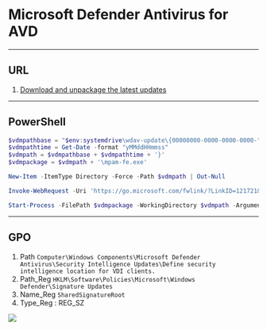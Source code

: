 # Microsoft Defender Antivirus for AVD

---

## URL
1. [Download and unpackage the latest updates](https://learn.microsoft.com/en-us/microsoft-365/security/defender-endpoint/deployment-vdi-microsoft-defender-antivirus?view=o365-worldwide#download-and-unpackage-the-latest-updates)

---

## PowerShell
````ps1
$vdmpathbase = "$env:systemdrive\wdav-update\{00000000-0000-0000-0000-"
$vdmpathtime = Get-Date -format "yMMddHHmmss"
$vdmpath = $vdmpathbase + $vdmpathtime + '}'
$vdmpackage = $vdmpath + '\mpam-fe.exe'

New-Item -ItemType Directory -Force -Path $vdmpath | Out-Null

Invoke-WebRequest -Uri 'https://go.microsoft.com/fwlink/?LinkID=121721&arch=x64' -OutFile $vdmpackage

Start-Process -FilePath $vdmpackage -WorkingDirectory $vdmpath -ArgumentList "/x"
````

---

## GPO
1. Path `Computer\Windows Components\Microsoft Defender Antivirus\Security Intelligence Updates\Define security intelligence location for VDI clients.`
2. Path_Reg `HKLM\Software\Policies\Microsoft\Windows Defender\Signature Updates`
3. Name_Reg `SharedSignatureRoot`
4. Type_Reg : REG_SZ

<img src="https://i.imgur.com/m18qo7A.png">

